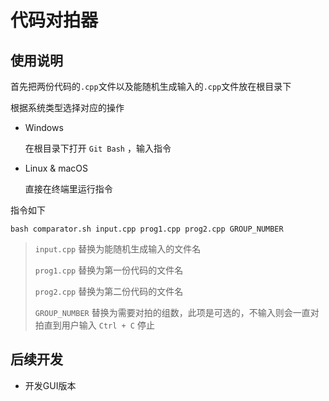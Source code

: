 # 代码对拍器

## 使用说明

首先把两份代码的`.cpp`文件以及能随机生成输入的`.cpp`文件放在根目录下

根据系统类型选择对应的操作

- Windows

  在根目录下打开 `Git Bash` ，输入指令

- Linux & macOS

  直接在终端里运行指令

指令如下

  ```shell
  bash comparator.sh input.cpp prog1.cpp prog2.cpp GROUP_NUMBER
  ```

> `input.cpp` 替换为能随机生成输入的文件名
>
> `prog1.cpp` 替换为第一份代码的文件名
>
> `prog2.cpp` 替换为第二份代码的文件名
>
> `GROUP_NUMBER` 替换为需要对拍的组数，此项是可选的，不输入则会一直对拍直到用户输入 `Ctrl + C` 停止


## 后续开发

- 开发GUI版本
